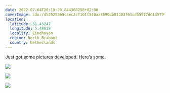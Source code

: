 ```yaml
---
date: 2022-07-04T20:19:29.844308258+02:00
coverImage: cdn:/d52525365c4ec3cf101f540aa8590db81303f61cd55977dd14579f6ba6c0ddee
location:
  latitude: 51.43247
  longitude: 5.48619
  locality: Eindhoven
  region: North Brabant
  country: Netherlands
---
```


<style>
.grid-wfdkjycwjp {
  grid-template-areas:
    "a b"
    "c c";
}

.grid-wfdkjycwjp> *:nth-child(1) { grid-area: a; }
.grid-wfdkjycwjp> *:nth-child(2) { grid-area: b; }
.grid-wfdkjycwjp> *:nth-child(3) { grid-area: c; }
</style>


Just got some pictures developed. Here’s some.

<div class="fw grid-wfdkjycwjp fg">

![](cdn:/d52525365c4ec3cf101f540aa8590db81303f61cd55977dd14579f6ba6c0ddee)

![](cdn:/b3c92abaccbe5da766e0d7c8222531f48e81c79ca349be35c0c24bd3797a2149)

![](cdn:/50d697931805a3aaa91f5d57a17165cf0f428d4db8c27df5b7523fc478ab8d83)

</div>
